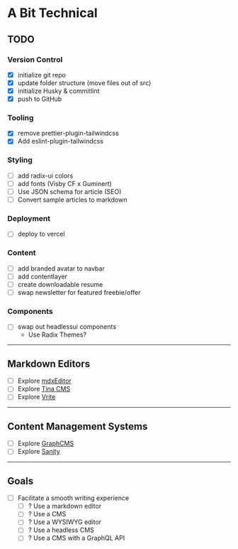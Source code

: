 # A Bit Technical

## TODO
### Version Control
- [x] initialize git repo
- [x] update folder structure (move files out of src)
- [x] initialize Husky & commitlint
- [x] push to GitHub
### Tooling
- [x] remove prettier-plugin-tailwindcss
- [x] Add eslint-plugin-tailwindcss
### Styling
- [ ] add radix-ui colors
- [ ] add fonts (Visby CF x Guminert)
- [ ] Use JSON schema for article (SEO)
- [ ] Convert sample articles to markdown
### Deployment
- [ ] deploy to vercel
### Content
- [ ] add branded avatar to navbar
- [ ] add contentlayer
- [ ] create downloadable resume
- [ ] swap newsletter for featured freebie/offer
### Components
- [ ] swap out headlessui components
  - Use Radix Themes?

---
## Markdown Editors
- [ ] Explore [mdxEditor](https://mdxeditor.dev/)
- [ ] Explore [Tina CMS](https://tina.io/docs/editing/markdown/)
- [ ] Explore [Vrite](https://vrite.io/blog/wysiwyg-for-mdx-introducing-vrite-s-hybrid-editor/)

---
## Content Management Systems
- [ ] Explore [GraphCMS](https://graphcms.com/)
- [ ] Explore [Sanity](https://www.sanity.io/)

---
## Goals
- [ ] Facilitate a smooth writing experience
  - [ ] ? Use a markdown editor
  - [ ] ? Use a CMS
  - [ ] ? Use a WYSIWYG editor
  - [ ] ? Use a headless CMS
  - [ ] ? Use a CMS with a GraphQL API
